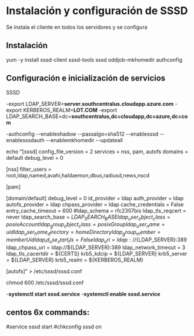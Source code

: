 # Instalación y configuración de SSSD	

Se instala el cliente en todos los servidores y se configura

## Instalación


yum -y install sssd-client sssd-tools sssd oddjob-mkhomedir authconfig

## Configuración e inicialización de servicios

SSSD

-export LDAP_SERVER=<b>server.southcentralus.cloudapp.azure.com</b>
-export KERBEROS_REALM=<b>LOT.COM</b>
-export LDAP_SEARCH_BASE=dc=<b>southcentralus,dc=cloudapp,dc=azure,dc=com</b>


-authconfig --enableshadow --passalgo=sha512 --enablesssd --enablesssdauth --enablemkhomedir --updateall

echo "[sssd]
config_file_version = 2
services = nss, pam, autofs
domains = default
debug_level = 0

[nss]
filter_users = root,ldap,named,avahi,haldaemon,dbus,radiusd,news,nscd

[pam]

[domain/default]
debug_level = 0
id_provider = ldap
auth_provider = ldap
autofs_provider = ldap
chpass_provider = ldap
cache_credentials = False
entry_cache_timeout = 600
#ldap_schema = rfc2307bis
ldap_tls_reqcert = never
ldap_search_base = ${LDAP_SEARCH_BASE}
ldap_user_object_class = posixAccount
ldap_group_object_class = posixGroup
ldap_user_name = uid
ldap_user_home_directory = homeDirectory
ldap_group_member = memberUid
ldap_id_use_start_tls = False
ldap_uri = ldap://${LDAP_SERVER}:389
ldap_chpass_uri = ldap://${LDAP_SERVER}:389
ldap_network_timeout = 3
ldap_tls_cacertdir = ${CERTS}
krb5_kdcip = ${LDAP_SERVER}
krb5_server = ${LDAP_SERVER}
krb5_realm = ${KERBEROS_REALM}

[autofs]" > /etc/sssd/sssd.conf

chmod 600 /etc/sssd/sssd.conf

-<b>systemctl start sssd.service</b>
-<b>systemctl enable sssd.service</b>

centos 6x commands:
-

#service sssd start
#chkconfig sssd on

